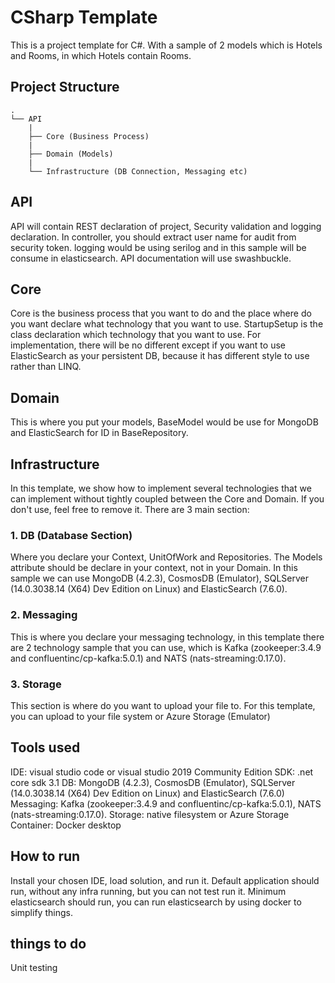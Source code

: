 ﻿# CSharp Template

This is a project template for C#. With a sample of 2 models which is Hotels and Rooms, in which Hotels contain Rooms.

## Project Structure
```
.
└── API
	|
	├── Core (Business Process)
	|
	├── Domain (Models)
	|
	└── Infrastructure (DB Connection, Messaging etc)
```
## API

API will contain REST declaration of project, Security validation and logging declaration. 
In controller, you should extract user name for audit from security token.
logging would be using serilog and in this sample will be consume in elasticsearch.
API documentation will use swashbuckle.

## Core

Core is the business process that you want to do and the place where do you want declare what technology that you want to use.
StartupSetup is the class declaration which technology that you want to use.
For implementation, there will be no different except if you want to use ElasticSearch as your persistent DB, because it has different style to use rather than LINQ.

## Domain

This is where you put your models, BaseModel would be use for MongoDB and ElasticSearch for ID in BaseRepository.

## Infrastructure

In this template, we show how to implement several technologies that we can implement without tightly coupled between the Core and Domain.
If you don't use, feel free to remove it.
There are 3 main section:

### 1. DB (Database Section)

Where you declare your Context, UnitOfWork and Repositories.
The Models attribute should be declare in your context, not in your Domain.
In this sample we can use MongoDB (4.2.3), CosmosDB (Emulator), SQLServer (14.0.3038.14 (X64) Dev Edition on Linux) and ElasticSearch (7.6.0).

### 2. Messaging

This is where you declare your messaging technology, in this template there are 2 technology sample that you can use, which is Kafka (zookeeper:3.4.9 and confluentinc/cp-kafka:5.0.1) and NATS (nats-streaming:0.17.0).

### 3. Storage

This section is where do you want to upload your file to.
For this template, you can upload to your file system or Azure Storage (Emulator)

## Tools used

IDE: visual studio code or visual studio 2019 Community Edition
SDK: .net core sdk 3.1
DB: MongoDB (4.2.3), CosmosDB (Emulator), SQLServer (14.0.3038.14 (X64) Dev Edition on Linux) and ElasticSearch (7.6.0)
Messaging: Kafka (zookeeper:3.4.9 and confluentinc/cp-kafka:5.0.1), NATS (nats-streaming:0.17.0).
Storage: native filesystem or Azure Storage
Container: Docker desktop

## How to run

Install your chosen IDE, load solution, and run it.
Default application should run, without any infra running, but you can not test run it.
Minimum elasticsearch should run, you can run elasticsearch by using docker to simplify things.

## things to do

Unit testing